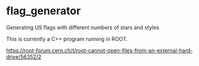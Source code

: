 # flag_generator
Generating US flags with different numbers of stars and styles

This is currently a C++ program running in ROOT. 

https://root-forum.cern.ch/t/root-cannot-open-files-from-an-external-hard-drive/56352/2
